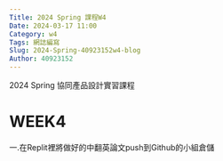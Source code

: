 ```yaml
---
Title: 2024 Spring 課程W4
Date: 2024-03-17 11:00
Category: w4
Tags: 網誌編寫
Slug: 2024-Spring-40923152w4-blog
Author: 40923152
---
```



2024 Spring 協同產品設計實習課程

<!-- PELICAN_END_SUMMARY -->

# WEEK4
一.在Replit裡將做好的中翻英論文push到Github的小組倉儲
